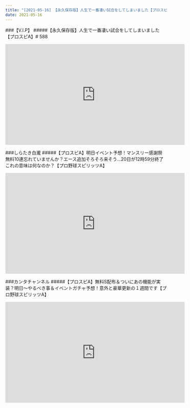 ```yaml
---
title: "[2021-05-16] 【永久保存版】人生で一番凄い試合をしてしまいました【プロスピA】# 588 他"
date: 2021-05-16
---
```

###【V.I.P】
#####【永久保存版】人生で一番凄い試合をしてしまいました【プロスピA】# 588
<iframe width="560" height="315" src="https://www.youtube.com/embed/EugZE24QVeY" frameborder="0" allow="accelerometer; autoplay; clipboard-write; encrypted-media; gyroscope; picture-in-picture" allowfullscreen></iframe>

###しらたき白瀧
#####【プロスピA】明日イベント予想！マンスリー感謝祭無料10連忘れていませんか？エース追加そろそろ来そう…20日が12時59分終了これの意味は何なのか？【プロ野球スピリッツA】
<iframe width="560" height="315" src="https://www.youtube.com/embed/5HDNezwq0lQ" frameborder="0" allow="accelerometer; autoplay; clipboard-write; encrypted-media; gyroscope; picture-in-picture" allowfullscreen></iframe>

###カンタチャンネル
#####【プロスピA】無料S配布＆ついにあの機能が実装？明日～やるべき事＆イベントガチャ予想！意外と豪華更新の１週間です【プロ野球スピリッツA】
<iframe width="560" height="315" src="https://www.youtube.com/embed/WzoxmEOtzxQ" frameborder="0" allow="accelerometer; autoplay; clipboard-write; encrypted-media; gyroscope; picture-in-picture" allowfullscreen></iframe>

